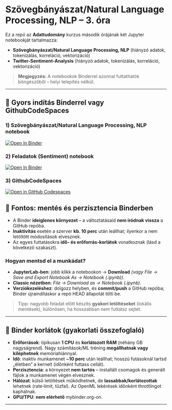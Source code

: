 # Szövegbányászat/Natural Language Processing, NLP – 3. óra 
Ez a repó az **Adattudomány** kurzus második órájának két Jupyter notebookját tartalmazza:
- **Szövegbányászat/Natural Language Processing, NLP** (hiányzó adatok, tokenizálás, korreláció, vektorizáció)
- **Twitter-Sentiment-Analysis** (hiányzó adatok, tokenizálás, korreláció, vektorizáció)

> **Megjegyzés:** A notebookok Binderrel azonnal futtathatók böngészőből – helyi telepítés nélkül.

---

## 👟 Gyors indítás Binderrel vagy GithubCodeSpaces


### 1) Szövegbányászat/Natural Language Processing, NLP notebook
[![Open In Binder](https://mybinder.org/badge_logo.svg)](https://mybinder.org/v2/gh/korosig/DataScience/HEAD?labpath=3%20ora%20-%20Szovegbanyaszat/3%20ora%20-%20Szovegbanyaszat.ipynb)

### 2) Feladatok (Sentiment) notebook
[![Open In Binder](https://mybinder.org/badge_logo.svg)](https://mybinder.org/v2/gh/korosig/DataScience/HEAD?labpath=3%20ora%20-%20Szovegbanyaszat/3%20ora%20-%20Feladatok.ipynb)

### 3) GithubCodeSpaces
[![Open in GitHub Codespaces](https://github.com/codespaces/badge.svg)](https://codespaces.new/korosig/DataScience)

## 💾 Fontos: mentés és perzisztencia Binderben

- A Binder **ideiglenes környezet** – a változtatásaid **nem íródnak vissza** a GitHub repóba.
- **Inaktivitás** esetén a szerver **kb. 10 perc** után leállhat; ilyenkor a nem letöltött módosítások elvesznek.
- Az egyes futtatásokra **idő- és erőforrás-korlátok** vonatkoznak (lásd a következő szakaszt).

### Hogyan mentsd el a munkádat?
- **JupyterLab-ben**: jobb klikk a notebookon → **Download** *(vagy File → Save and Export Notebook As → Notebook (.ipynb))*.
- **Classic nézetben**: *File → Download as → Notebook (.ipynb)*.
- **Verziókezeléshez**: dolgozz helyben, és **commit/push** a GitHub repóba; Binder újraindításkor a repó HEAD állapotát tölti be.

> Tipp: nagyobb feladat előtt készíts **gyakori letöltéseket** (lokális mentések), különösen, ha hosszabban nem futtatsz sejtet.

---

## 🧱 Binder korlátok (gyakorlati összefoglaló)

- **Erőforrások**: tipikusan **1 CPU** és **korlátozott RAM** (néhány GB nagyságrend). Nagy számítások/ML tréning **megállhatnak vagy kiléphetnek** memóriahiánnyal.
- **Idő**: inaktív munkamenet ~**10 perc** után leállhat; hosszú futásoknál tartsd „életben” a kernelt (időnként futtass cellát).
- **Perzisztencia**: a környezet **nem tartós** – installált csomagok és generált fájlok a munkamenet végén elvesznek.
- **Hálózat**: külső letöltések működhetnek, de **lassabbak/korlátozottak** lehetnek (rate‑limit, tűzfal). Az OpenML lekérések időnként throttlingot kaphatnak.
- **GPU/TPU**: **nem elérhető** mybinder.org-on.



---